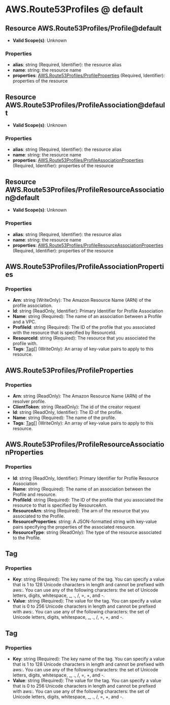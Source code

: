 # AWS.Route53Profiles @ default

## Resource AWS.Route53Profiles/Profile@default
* **Valid Scope(s)**: Unknown
### Properties
* **alias**: string (Required, Identifier): the resource alias
* **name**: string: the resource name
* **properties**: [AWS.Route53Profiles/ProfileProperties](#awsroute53profilesprofileproperties) (Required, Identifier): properties of the resource

## Resource AWS.Route53Profiles/ProfileAssociation@default
* **Valid Scope(s)**: Unknown
### Properties
* **alias**: string (Required, Identifier): the resource alias
* **name**: string: the resource name
* **properties**: [AWS.Route53Profiles/ProfileAssociationProperties](#awsroute53profilesprofileassociationproperties) (Required, Identifier): properties of the resource

## Resource AWS.Route53Profiles/ProfileResourceAssociation@default
* **Valid Scope(s)**: Unknown
### Properties
* **alias**: string (Required, Identifier): the resource alias
* **name**: string: the resource name
* **properties**: [AWS.Route53Profiles/ProfileResourceAssociationProperties](#awsroute53profilesprofileresourceassociationproperties) (Required, Identifier): properties of the resource

## AWS.Route53Profiles/ProfileAssociationProperties
### Properties
* **Arn**: string (WriteOnly): The Amazon Resource Name (ARN) of the  profile association.
* **Id**: string (ReadOnly, Identifier): Primary Identifier for  Profile Association
* **Name**: string (Required): The name of an association between a  Profile and a VPC.
* **ProfileId**: string (Required): The ID of the  profile that you associated with the resource that is specified by ResourceId.
* **ResourceId**: string (Required): The resource that you associated the  profile with.
* **Tags**: [Tag](#tag)[] (WriteOnly): An array of key-value pairs to apply to this resource.

## AWS.Route53Profiles/ProfileProperties
### Properties
* **Arn**: string (ReadOnly): The Amazon Resource Name (ARN) of the resolver profile.
* **ClientToken**: string (ReadOnly): The id of the creator request
* **Id**: string (ReadOnly, Identifier): The ID of the profile.
* **Name**: string (Required): The name of the profile.
* **Tags**: [Tag](#tag)[] (WriteOnly): An array of key-value pairs to apply to this resource.

## AWS.Route53Profiles/ProfileResourceAssociationProperties
### Properties
* **Id**: string (ReadOnly, Identifier): Primary Identifier for  Profile Resource Association
* **Name**: string (Required): The name of an association between the  Profile and resource.
* **ProfileId**: string (Required): The ID of the  profile that you associated the resource to that is specified by ResourceArn.
* **ResourceArn**: string (Required): The arn of the resource that you associated to the  Profile.
* **ResourceProperties**: string: A JSON-formatted string with key-value pairs specifying the properties of the associated resource.
* **ResourceType**: string (ReadOnly): The type of the resource associated to the  Profile.

## Tag
### Properties
* **Key**: string (Required): The key name of the tag. You can specify a value that is 1 to 128 Unicode characters in length and cannot be prefixed with aws:. You can use any of the following characters: the set of Unicode letters, digits, whitespace, _, ., /, =, +, and -.
* **Value**: string (Required): The value for the tag. You can specify a value that is 0 to 256 Unicode characters in length and cannot be prefixed with aws:. You can use any of the following characters: the set of Unicode letters, digits, whitespace, _, ., /, =, +, and -.

## Tag
### Properties
* **Key**: string (Required): The key name of the tag. You can specify a value that is 1 to 128 Unicode characters in length and cannot be prefixed with aws:. You can use any of the following characters: the set of Unicode letters, digits, whitespace, _, ., /, =, +, and -.
* **Value**: string (Required): The value for the tag. You can specify a value that is 0 to 256 Unicode characters in length and cannot be prefixed with aws:. You can use any of the following characters: the set of Unicode letters, digits, whitespace, _, ., /, =, +, and -.

